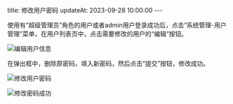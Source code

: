 title: 修改用户密码 updateAt: 2023-09-28 10:00:00 ---

使用有“超级管理员”角色的用户或者admin用户登录成功后，点击“系统管理-用户管理”菜单，在用户列表页中，点击需要修改的用户的“编辑”按钮。

![编辑用户信息](../../images/编辑用户信息.png)

在弹出框中，删除原密码，填入新密码，然后点击“提交”按钮，修改成功。

![修改用户密码](../../images/修改用户密码.png)

![修改密码成功](../../images/修改密码成功.png)


